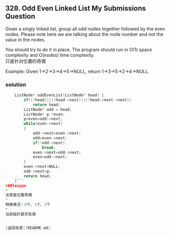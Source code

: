 ## 328. Odd Even Linked List My Submissions Question

Given a singly linked list, group all odd nodes together followed by the even nodes. Please note here we are talking about the node number and not the value in the nodes.

You should try to do it in place. The program should run in O(1) space complexity and O(nodes) time complexity. <br>只是针对位置的奇偶

Example:
Given 1->2->3->4->5->NULL,
return 1->3->5->2->4->NULL.
### solution
```C++
    ListNode* oddEvenList(ListNode* head) {
        if((!head)||(!head->next)||(!head->next->next))
            return head;
        ListNode* odd = head;
        ListNode* p,*even;
        p=even=odd->next;
        while(even->next)
        {
            odd->next=even->next;
            odd=even->next;
            if(!odd->next)
                break;
            even->next=odd->next;
            even=odd->next;
        }
        even->next=NULL;
        odd->next=p;
        return head;
    }```
###lesson
* 
注意是位置奇偶
* 
特殊情况：0个、1个、2个
* 
当前指针是否有效


[返回目录](README.md)